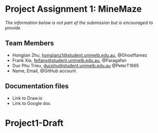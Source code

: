 # Project Assignment 1: MineMaze
*The information below is not part of the submission but is encouraged to provide*

 ## Team Members
- Hongjian Zhu, hongjianz1@student.unimelb.edu.au, @Ghostflamez
- Frank Xia, feifanx@student.unimelb.edu.au, @Faragafan
- Duc Phu Trieu, ducphu@student.unimelb.edu.au @PeterT1665
- Name, Email, @GitHub account

 ## Documentation files
- Link to Draw.io 
- Link to Google doc
# Project1-Draft
